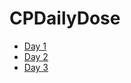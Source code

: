 # CPDailyDose
* [Day 1](https://github.com/SubhamPanigrahi/CPDailyDose/tree/master/Day%201)
* [Day 2](https://github.com/SubhamPanigrahi/CPDailyDose/tree/master/Day%202)
* [Day 3](https://github.com/SubhamPanigrahi/CPDailyDose/tree/master/Day%203)
